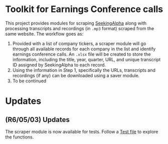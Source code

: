 # Toolkit for Earnings Conference calls
This project provides modules for scraping [SeekingAlpha](https://seekingalpha.com/) along with processing transcripts and recordings (in `.mp3` format) scraped from the same website.
The workflow goes as:
1. Provided with a list of company tickers, a scraper module will go through all available records for each company in the list and identify earnings conference calls.
An `.xlsx` file will be created to store the information, including the title, year, quarter, URL, and unique transcript ID assigned by SeekingAlpha to each record.
2. Using the information in Step 1, specifically the URLs, transcripts and recordings (if any) can be downloaded using a saver module.
3. To be continued


# Updates
## (R6/05/03) Updates
The scraper module is now available for tests. Follow a [Test file](../test_crawler.py) to explore the functions. 
